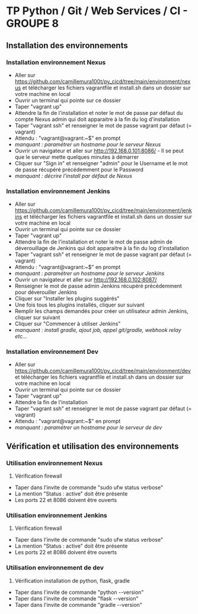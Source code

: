 # TP Python / Git / Web Services / CI - GROUPE 8

## Installation des environnements

### Installation environnement Nexus
* Aller sur https://github.com/camillemura100t/py_cicd/tree/main/environment/nexus et télécharger les fichiers vagrantfile et install.sh dans un dossier sur votre machine en local
* Ouvrir un terminal qui pointe sur ce dossier
* Taper "vagrant up"
* Attendre la fin de l'installation et noter le mot de passe par défaut du compte Nexus admin qui doit apparaitre à la fin du log d'installation
* Taper "vagrant ssh" et renseigner le mot de passe vagrant par défaut (= vagrant)
* Attendu : "vagrant@vagrant:~$" en prompt
* *manquant : paramétrer un hostname pour le serveur Nexus*
* Ouvrir un navigateur et aller sur http://192.168.0.101:8086/ - Il se peut que le serveur mette quelques minutes à démarrer
* Cliquer sur "Sign in" et renseigner "admin" pour le Username et le mot de passe récupéré précédemment pour le Password
* *manquant : décrire l'install par défaut de Nexus*

### Installation environnement Jenkins
* Aller sur https://github.com/camillemura100t/py_cicd/tree/main/environment/jenkins et télécharger les fichiers vagrantfile et install.sh dans un dossier sur votre machine en local
* Ouvrir un terminal qui pointe sur ce dossier
* Taper "vagrant up"
* Attendre la fin de l'installation et noter le mot de passe admin de déverouillage de Jenkins qui doit apparaitre à la fin du log d'installation
* Taper "vagrant ssh" et renseigner le mot de passe vagrant par défaut (= vagrant)
* Attendu : "vagrant@vagrant:~$" en prompt
* *manquant : paramétrer un hostname pour le serveur Jenkins*
* Ouvrir un navigateur et aller sur http://192.168.0.102:8087/
* Renseigner le mot de passe admin Jenkins récupéré précédemment pour déverouiller Jenkins
* Cliquer sur "Installer les plugins suggérés"
* Une fois tous les plugins installés, cliquer sur suivant
* Remplir les champs demandés pour créer un utilisateur admin Jenkins, cliquer sur suivant
* Cliquer sur "Commencer à utiliser Jenkins"
* *manquant : install gradle, ajout job, appel git/gradle, webhook relay etc...*

### Installation environnement Dev
* Aller sur https://github.com/camillemura100t/py_cicd/tree/main/environment/dev et télécharger les fichiers vagrantfile et install.sh dans un dossier sur votre machine en local
* Ouvrir un terminal qui pointe sur ce dossier
* Taper "vagrant up"
* Attendre la fin de l'installation
* Taper "vagrant ssh" et renseigner le mot de passe vagrant par défaut (= vagrant)
* Attendu : "vagrant@vagrant:~$" en prompt
* *manquant : paramétrer un hostname pour le serveur de dev*

## Vérification et utilisation des environnements
  
### Utilisation environnement Nexus

1. Vérification firewall
  * Taper dans l'invite de commande "sudo ufw status verbose"
  * La mention "Status : active" doit être présente
  * Les ports 22 et 8086 doivent être ouverts

### Utilisation environnement Jenkins

1. Vérification firewall
  * Taper dans l'invite de commande "sudo ufw status verbose"
  * La mention "Status : active" doit être présente
  * Les ports 22 et 8086 doivent être ouverts

### Utilisation environnement de dev

1. Vérification installation de python, flask, gradle
  * Taper dans l'invite de commande "python --version"
  * Taper dans l'invite de commande "flask --version"
  * Taper dans l'invite de commande "gradle --version"


